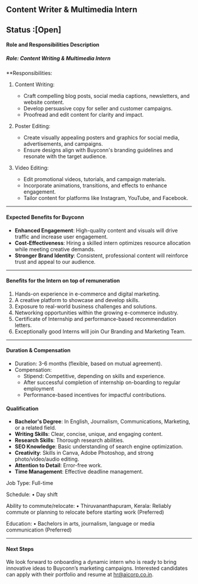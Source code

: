 ## Content Writer & Multimedia Intern
## Status :[Open]
 

#### Role and Responsibilities Description

##### Role: Content Writing & Multimedia Intern

**Responsibilities:

1. Content Writing:
 
    - Craft compelling blog posts, social media captions, newsletters, and website content.
    - Develop persuasive copy for seller and customer campaigns.
    - Proofread and edit content for clarity and impact.


2. Poster Editing:

    - Create visually appealing posters and graphics for social media, advertisements, and campaigns.
    - Ensure designs align with Buyconn's branding guidelines and resonate with the target audience.

3. Video Editing:

    - Edit promotional videos, tutorials, and campaign materials.
    - Incorporate animations, transitions, and effects to enhance engagement.
    - Tailor content for platforms like Instagram, YouTube, and Facebook.

---

#### Expected Benefits for Buyconn

- **Enhanced Engagement**: High-quality content and visuals will drive traffic and increase user engagement.
- **Cost-Effectiveness**: Hiring a skilled intern optimizes resource allocation while meeting creative demands.
- **Stronger Brand Identity**: Consistent, professional content will reinforce trust and appeal to our audience.


---

#### Benefits for the Intern on top of remuneration

1. Hands-on experience in e-commerce and digital marketing.
2. A creative platform to showcase and develop skills.
3. Exposure to real-world business challenges and solutions.
4. Networking opportunities within the growing e-commerce industry.
5. Certificate of Internship and performance-based recommendation letters.
6. Exceptionally good Interns will join Our Branding and Marketing Team.

---

#### Duration & Compensation

- Duration: 3-6 months (flexible, based on mutual agreement).
- Compensation:
    - Stipend: Competitive, depending on skills and experience.
    - After successful completion of internship on-boarding to regular employment
    - Performance-based incentives for impactful contributions.

#### Qualification

- **Bachelor's Degree**: In English, Journalism, Communications, Marketing, or a related field.
- **Writing Skills**: Clear, concise, unique, and engaging content.
- **Research Skills**: Thorough research abilities.
- **SEO Knowledge**: Basic understanding of search engine optimization.
- **Creativity**: Skills in Canva, Adobe Photoshop, and strong photo/video/audio editing.
- **Attention to Detail**: Error-free work.
- **Time Management**: Effective deadline management.

Job Type: Full-time

Schedule: • Day shift

Ability to commute/relocate: • Thiruvananthapuram, Kerala: Reliably commute or planning to relocate before starting work (Preferred)

Education: • Bachelors in arts, journalism, language or media communication (Preferred)

---

#### Next Steps

We look forward to onboarding a dynamic intern who is ready to bring innovative ideas to Buyconn’s marketing campaigns. Interested candidates can apply with their portfolio and resume at hr@aicorp.co.in.
